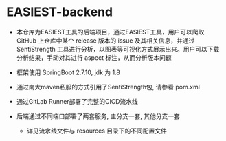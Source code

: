   # EASIEST-backend

- 本仓库为EASIEST工具的后端项目，通过EASIEST工具，用户可以爬取 GitHub 上仓库中某个 release 版本的 issue 及其相关信息，并通过 SentiStrength 工具进行分析，以图表等可视化方式展示出来。用户可以下载分析结果，手动对其进行 aspect 标注，从而分析版本问题

- 框架使用 SpringBoot 2.7.10, jdk 为 1.8

- 通过南大maven私服的方式引用了SentiStrength包, 请参看 pom.xml

- 通过GitLab Runner部署了完整的CICD流水线

- 后端通过不同端口部署了两套服务, 主分支一套, 其他分支一套
  - 详见流水线文件与 resources 目录下的不同配置文件
